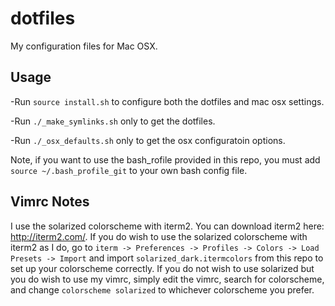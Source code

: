 dotfiles
========

My configuration files for Mac OSX.

Usage
---

-Run `source install.sh` to configure both the dotfiles and mac osx settings.

-Run `./_make_symlinks.sh` only to get the dotfiles.

-Run `./_osx_defaults.sh` only to get the osx configuratoin options.

Note, if you want to use the bash_rofile provided in this repo, you must add
`source ~/.bash_profile_git` to your own bash config file.

Vimrc Notes
---

I use the solarized colorscheme with iterm2. You can download iterm2 here:
http://iterm2.com/. If you do wish to use the solarized colorscheme with iterm2
as I do, go to `iterm -> Preferences -> Profiles -> Colors -> Load Presets -> Import`
and import `solarized_dark.itermcolors` from this repo to set up your colorscheme
correctly. If you do not wish to use solarized but you do wish to use my vimrc,
simply edit the vimrc, search for colorscheme, and change `colorscheme solarized` to
whichever colorscheme you prefer.
